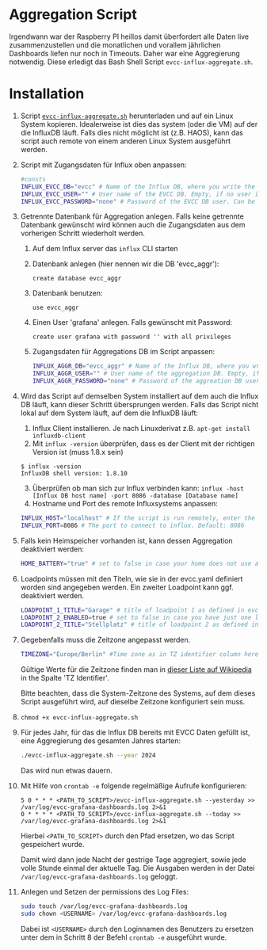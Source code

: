 # Aggregation Script

Irgendwann war der Raspberry PI heillos damit überfordert alle Daten live zusammenzustellen und die monatlichen und vorallem jährlichen Dashboards liefen nur noch in Timeouts. Daher war eine Aggregierung notwendig. Diese erledigt das Bash Shell Script `evcc-influx-aggregate.sh`.

# Installation

1. Script [`evcc-influx-aggregate.sh`](./evcc-influx-aggregate.sh) herunterladen und auf ein Linux System kopieren. Idealerweise ist dies das system (oder die VM) auf der die InfluxDB läuft. Falls dies nicht möglicht ist (z.B. HAOS), kann das script auch remote von einem anderen Linux System ausgeführt werden.

2. Script mit Zugangsdaten für Influx oben anpassen:
   ```bash
   #consts
   INFLUX_EVCC_DB="evcc" # Name of the Influx DB, where you write the EVCC data into.
   INFLUX_EVCC_USER="" # User name of the EVCC DB. Empty, if no user is required. Default: ""
   INFLUX_EVCC_PASSWORD="none" # Password of the EVCC DB user. Can be anything except an empty string in case no password is set.  Default: "none"
    ```
3. Getrennte Datenbank für Aggregation anlegen. Falls keine getrennte Datenbank gewünscht wird können auch die Zugangsdaten aus dem vorherigen Schritt wiederholt werden.
   1. Auf dem Influx server das `influx` CLI starten
   2. Datenbank anlegen (hier nennen wir die DB 'evcc_aggr'): 
      
      `create database evcc_aggr`
   3. Datenbank benutzen: 
      
      `use evcc_aggr`
   4. Einen User 'grafana' anlegen. Falls gewünscht mit Password: 
      
      `create user grafana with password '' with all privileges`

   5. Zugangsdaten für Aggregations DB im Script anpassen:
      ```bash
      INFLUX_AGGR_DB="evcc_aggr" # Name of the Influx DB, where you write the aggregations into.
      INFLUX_AGGR_USER="" # User name of the aggregation DB. Empty, if no user is required. Default: ""
      INFLUX_AGGR_PASSWORD="none" # Password of the aggreation DB user. Can be anything except an empty string in case no password is set.  Default: "none"
      ````

3. Wird das Script auf demselben System installiert auf dem auch die Influx DB läuft, kann dieser Schritt übersprungen werden. Falls das Script nicht lokal auf dem System läuft, auf dem die InfluxDB läuft:
   1. Influx Client installieren. Je nach Linuxderivat z.B. `apt-get install influxdb-client`
   2. Mit `influx -version` überprüfen, dass es der Client mit der richtigen Version ist (muss 1.8.x sein)
     ```
     $ influx -version
     InfluxDB shell version: 1.8.10
     ```
   3. Überprüfen ob man sich zur Influx verbinden kann: `influx -host [Influx DB host name] -port 8086 -database [Database name]`
   4. Hostname und Port des remote Influxsystems anpassen:
     ```bash
     INFLUX_HOST="localhost" # If the script is run remotely, enter the host name of the remote host. Default: "localhost"
     INFLUX_PORT=8086 # The port to connect to influx. Default: 8086
     ```

4. Falls kein Heimspeicher vorhanden ist, kann dessen Aggregation deaktiviert werden:
   ```bash
   HOME_BATTERY="true" # set to false in case your home does not use a battery
   ```

5. Loadpoints müssen mit den Titeln, wie sie in der evcc.yaml definiert worden sind angegeben werden. Ein zweiter Loadpoint kann ggf. deaktiviert werden.
   ```bash
   LOADPOINT_1_TITLE="Garage" # title of loadpoint 1 as defined in evcc.yaml
   LOADPOINT_2_ENABLED=true # set to false in case you have just one loadpoint
   LOADPOINT_2_TITLE="Stellplatz" # title of loadpoint 2 as defined in evcc.yaml
   ```

6. Gegebenfalls muss die Zeitzone angepasst werden.
   ```bash
   TIMEZONE="Europe/Berlin" #Time zone as in TZ identifier column here: https://en.wikipedia.org/wiki/List_of_tz_database_time_zones#List
   ```
   Gültige Werte für die Zeitzone finden man in [dieser Liste auf Wikipedia](https://en.wikipedia.org/wiki/List_of_tz_database_time_zones#List) in the Spalte 'TZ Identifier'.

   Bitte beachten, dass die System-Zeitzone des Systems, auf dem dieses Script ausgeführt wird, auf dieselbe Zeitzone konfiguriert sein muss.

6. `chmod +x evcc-influx-aggregate.sh`

7. Für jedes Jahr, für das die Influx DB bereits mit EVCC Daten gefüllt ist, eine Aggregierung des gesamten Jahres starten:
   ```bash
   ./evcc-influx-aggregate.sh --year 2024
   ```
   Das wird nun etwas dauern.

8. Mit Hilfe von `crontab -e` folgende regelmäßige Aufrufe konfigurieren:
   ```
   5 0 * * * <PATH_TO_SCRIPT>/evcc-influx-aggregate.sh --yesterday >> /var/log/evcc-grafana-dashboards.log 2>&1
   0 * * * * <PATH_TO_SCRIPT>/evcc-influx-aggregate.sh --today >> /var/log/evcc-grafana-dashboards.log 2>&1
   ```
   Hierbei `<PATH_TO_SCRIPT>` durch den Pfad ersetzen, wo das Script gespeichert wurde.

   Damit wird dann jede Nacht der gestrige Tage aggregiert, sowie jede volle Stunde einmal der aktuelle Tag. Die Ausgaben werden in der Datei `/var/log/evcc-grafana-dashboards.log` geloggt.

9. Anlegen und Setzen der permissions des Log Files:
   ```bash
   sudo touch /var/log/evcc-grafana-dashboards.log
   sudo chown <USERNAME> /var/log/evcc-grafana-dashboards.log
   ```
   Dabei ist `<USERNAME>` durch den Loginnamen des Benutzers zu ersetzen unter dem in Schritt 8 der Befehl `crontab -e` ausgeführt wurde.


